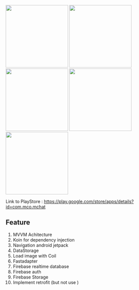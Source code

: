 <img src="https://user-images.githubusercontent.com/57881768/133377007-36bb36f2-ca83-4362-8b36-d522cc070a18.png" width="200"> <img src="https://user-images.githubusercontent.com/57881768/133377085-a1f127ad-568b-47be-82e6-cb1c2a564426.JPEG" width="200"> <img src="https://user-images.githubusercontent.com/57881768/133377090-daace325-b25e-4996-9464-1e790c6b9297.JPEG" width="200"> <img src="https://user-images.githubusercontent.com/57881768/133377099-5a5ef68d-0cef-41c9-b745-a816439e9ffb.JPEG" width="200"> <img src="https://user-images.githubusercontent.com/57881768/133377107-b6f9d130-0fee-4aaa-8191-b2f8337cf67f.JPEG" width="200">


Link to PlayStore : https://play.google.com/store/apps/details?id=com.mco.mchat

## Feature
1. MVVM Achitecture
2. Koin for dependency injection
3. Navigation android jetpack
4. DataStorage 
5. Load image with Coil 
6. Fastadapter
7. Firebase realtime database
8. Firebase auth
9. Firebase Storage
10. Implement retrofit (but not use )
